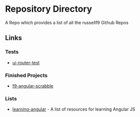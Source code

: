 # Repository Directory
A Repo which provides a list of all the russellf9 Github Repos

## Links

### Tests

* [ui-router-test](https://github.com/russellf9/ui-router-test-)


### Finished Projects
* [f9-angular-scrabble](https://github.com/russellf9/f9-angular-scrabble)

### Lists

* [learning-angular](https://github.com/russellf9/learning-angular) - A list of resources for learning Angular JS

